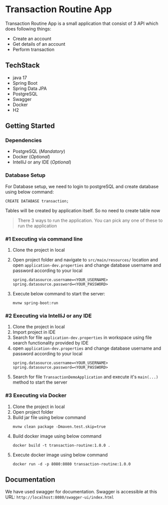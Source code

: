 # Transaction Routine App
Transaction Routine App is a small application that consist of 3 API which does following things:

- Create an account
- Get details of an account
- Perform transaction

## TechStack

- java 17
- Spring Boot
- Spring Data JPA
- PostgreSQL
- Swagger
- Docker
- H2

## Getting Started

### Dependencies

- PostgreSQL (_Mandatory_)
- Docker (_Optional_)
- IntelliJ or any IDE (_Optional_)

### Database Setup
For Database setup, we need to login to postgreSQL and create database using below command:
```
CREATE DATABASE transaction;
```

Tables will be created by application itself. So no need to create table now

> There 3 ways to run the application. You can pick any one of these to run the application
### #1 Executing via command line

1) Clone the project in local
2) Open project folder and navigate to `src/main/resources/` location and open `application-dev.properties` and change database username and password according to your local 
   ```
   spring.datasource.username=<YOUR_USERNAME>
   spring.datasource.password=<YOUR_PASSWORD>
   ```

3) Execute below command to start the server:
    ```
    mvnw spring-boot:run
    ```
### #2 Executing via IntelliJ or any IDE

1) Clone the project in local
2) Import project in IDE
3) Search for file `application-dev.properties` in workspace using file search functionality provided by IDE
4) open `application-dev.properties` and change database username and password according to your local
   ```
   spring.datasource.username=<YOUR_USERNAME>
   spring.datasource.password=<YOUR_PASSWORD>
   ```
5) Search for file `TransactionDemoApplication` and execute it's `main(...)` method to start the server
### #3 Executing via Docker

1) Clone the project in local
2) Open project folder 
3) Build jar file using below command
   ```
   mvnw clean package -Dmaven.test.skip=true 
   ```
4) Build docker image using below command
   ```
   docker build -t transaction-routine:1.0.0 .
   ```
5) Execute docker image using below command
   ```
   docker run -d -p 8080:8080 transaction-routine:1.0.0
   ```
## Documentation
We have used swagger for documentation.  Swagger is accessible at this URL: `http://localhost:8080/swagger-ui/index.html`
